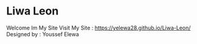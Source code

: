 # Liwa Leon 
Welcome Im My Site 
Visit My Site : https://yelewa28.github.io/Liwa-Leon/
Designed by : Youssef Elewa

